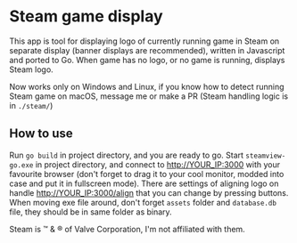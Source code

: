 # Steam game display

This app is tool for displaying logo of currently running
game in Steam on separate display (banner displays are
recommended), written in Javascript and ported to Go. When game 
has no logo, or no game is running, displays Steam logo.

Now works only on Windows and Linux, if you know how to detect
running Steam game on macOS, message me or make a PR (Steam 
handling logic is in `./steam/`)


## How to use

Run `go build` in project directory, and you are ready to go.
Start `steamview-go.exe` in project directory, and connect to
<http://YOUR_IP:3000> with your favourite browser (don't forget to 
drag it to your cool monitor, modded into case and put it in 
fullscreen mode). There are settings of aligning logo on handle
<http://YOUR_IP:3000/align> that you can change by pressing 
buttons. When moving exe file around, don't forget `assets` 
folder and `database.db` file, they should be in same folder
as binary.

Steam is &trade; & &reg; of Valve Corporation, I'm not affiliated 
with them.
